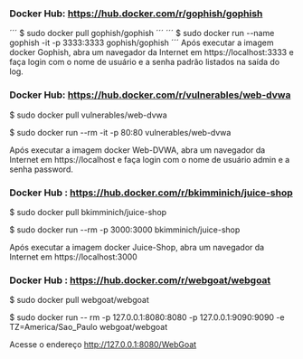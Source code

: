 ### Docker Hub: https://hub.docker.com/r/gophish/gophish
´´´
$ sudo docker pull gophish/gophish
´´´
´´´
$ sudo docker run --name gophish -it -p 3333:3333 gophish/gophish
´´´ 
Após executar a imagem docker Gophish, abra um navegador da Internet em https://localhost:3333⁠ e faça login com o nome de usuário e a senha padrão listados na saída do log.

### Docker Hub: https://hub.docker.com/r/vulnerables/web-dvwa

$ sudo docker pull vulnerables/web-dvwa

$ sudo docker run --rm -it -p 80:80 vulnerables/web-dvwa 

Após executar a imagem docker Web-DVWA, abra um navegador da Internet em https://localhost⁠ e faça login com o nome de usuário admin e a senha password.

### Docker Hub : https://hub.docker.com/r/bkimminich/juice-shop

$ sudo docker pull bkimminich/juice-shop

$ sudo docker run --rm -p 3000:3000 bkimminich/juice-shop

Após executar a imagem docker Juice-Shop, abra um navegador da Internet em https://localhost⁠:3000

### Docker Hub : https://hub.docker.com/r/webgoat/webgoat

$ sudo docker pull webgoat/webgoat

$ sudo docker run -- rm -p 127.0.0.1:8080:8080 -p 127.0.0.1:9090:9090 -e TZ=America/Sao_Paulo webgoat/webgoat

Acesse o endereço http://127.0.0.1:8080/WebGoat
